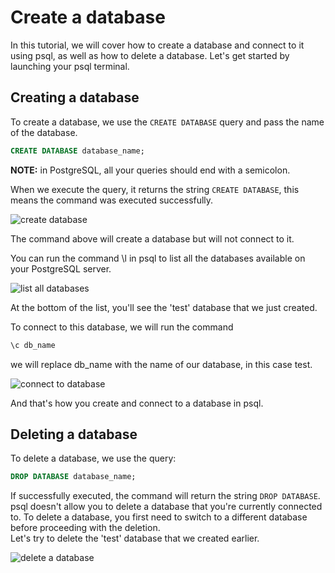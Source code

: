 # Create a database

In this tutorial, we will cover how to create a database and connect to it using psql, as well as how to delete a database. Let's get started by launching your psql terminal.

## Creating a database
To create a database, we use the ```CREATE DATABASE``` query and pass the name of the database.
```sql
CREATE DATABASE database_name;
```
**NOTE:** in PostgreSQL, all your queries should end with a semicolon.

When we execute the query, it returns the string ```CREATE DATABASE```, this means the command was executed successfully.

![create database](create-database.png)

The command above will create a database but will not connect to it.

You can run the command \l in psql to list all the databases available on your PostgreSQL server.

![list all databases](list-databases.png)


At the bottom of the list, you'll see the 'test' database that we just created.

To connect to this database, we will run the command 
```sql
\c db_name
```

we will replace db_name with the name of our database, in this case test.

![connect to database](connect-to-database.png)

And that's how you create and connect to a database in psql.

## Deleting a database
To delete a database, we use the query:
```sql
DROP DATABASE database_name;
```
If successfully executed, the command will return the string ```DROP DATABASE```.  
psql doesn't allow you to delete a database that you're currently connected to. 
To delete a database, you first need to switch to a different database before proceeding with the deletion.  
Let's try to delete the 'test' database that we created earlier.  

![delete a database](delete-database.png)

